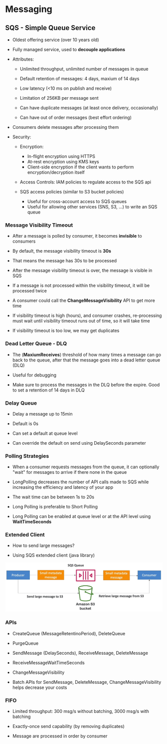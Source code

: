 # Messaging

## SQS - Simple Queue Service

- Oldest offering service (over 10 years old)

- Fully managed service, used to __decouple applications__

- Attributes:
    - Unlimited throughput, unlimited number of messages in queue

    - Default retention of messages: 4 days, maxium of 14 days
    
    - Low latency (<10 ms on publish and receive)

    - Limitation of 256KB per message sent

    - Can have duplicate messages (at least once delivery, occasionally)

    - Can have out of order messages (best effort ordering)

- Consumers delete messages after processing them

- Security:
    - Encryption:
        - In-flight encryption using HTTPS 
        - At-rest encryption using KMS keys
        - Client-side encryption if the client wants to perform encryption/decryption itself

    - Access Controls: IAM policies to regulate access to the SQS api

    - SQS access policies (similar to S3 bucket policies)

        - Useful for cross-account access to SQS queues
        - Useful for allowing other services (SNS, S3, ...) to write an SQS queue
    
### Message Visibility Timeout

- After a message is polled by consumer, it becomes __invisible__ to consumers

- By default, the message visibility timeout is __30s__

- That means the message has 30s to be processed

- After the message visibility timeout is over, the message is visible in SQS

- If a message is not processed within the visibility timeout, it will be processed twice

- A consumer could call the __ChangeMessageVisibility__ API to get more time

- If visibility timeout is high (hours), and consumer crashes, re-processing must wait until visibility timeout runs out of time, so it will take time

- If visibility timeout is too low, we may get duplicates

### Dead Letter Queue - DLQ

- The (__MaxiumReceives__) threshold of how many times a message can go back to the queue, after that the message goes into a dead letter queue (DLQ)

- Useful for debugging

- Make sure to process the messages in the DLQ before the expire. Good to set a retention of 14 days in DLQ

### Delay Queue

- Delay a message up to 15min

- Default is 0s

- Can set a default at queue level

- Can override the default on send using DelaySeconds parameter


### Polling Strategies 

- When a consumer requests messages from the queue, it can optionally "wait" for messages to arrive if there none in the queue

- LongPolling decreases the number of API calls made to SQS while increasing the efficiency and latency of your app

- The wait time can be between 1s to 20s

- Long Polling is preferable to Short Polling

- Long Polling can be enabled at queue level or at the API level using __WaitTimeSeconds__

### Extended Client

- How to send large messages?

- Using SQS extended client (java library)

![](../references/images/sqs-00.png)

### APIs

- CreateQueue (MessageRetentinoPeriod), DeleteQueue

- PurgeQueue

- SendMessage (DelaySeconds), ReceiveMessage, DeleteMessage

- ReceiveMessageWaitTimeSeconds

- ChangeMessageVisibility

- Batch APIs for SendMessage, DeleteMessage, ChangeMessageVisibility helps decrease your costs

### FIFO

- Limited throughput: 300 msg/s without batching, 3000 msg/s with batching

- Exactly-once send capability (by removing duplicates)

- Message are processed in order by consumer